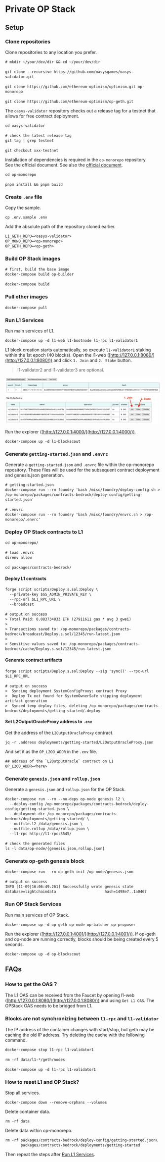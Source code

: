 # Private OP Stack

## Setup

### Clone repositories

Clone repositories to any location you prefer.

```shell
# mkdir ~/your/dev/dir && cd ~/your/dev/dir

git clone --recursive https://github.com/oasysgames/oasys-validator.git 

git clone https://github.com/ethereum-optimism/optimism.git op-monorepo

git clone https://github.com/ethereum-optimism/op-geth.git
```

The `oasys-validator` repository checks out a release tag for a testnet that allows for free contract deployment.

```shell
cd oasys-validator

# check the latest release tag
git tag | grep testnet

git checkout xxx-testnet
```

Installation of dependencies is required in the `op-monorepo` repository.  
See the official document. See also the [official document](https://stack.optimism.io/docs/build/getting-started/#build-the-optimism-monorepo).
```shell
cd op-monorepo

pnpm install && pnpm build
```

### Create `.env` file

Copy the sample.
```shell
cp .env.sample .env
```

Add the absolute path of the repository cloned earlier.
```dotenv
L1_GETH_REPO=<oasys-validator>
OP_MONO_REPO=<op-monorepo>
OP_GETH_REPO=<op-geth>
```

### Build OP Stack images

```shell
# first, build the base image
docker-compose build op-builder

docker-compose build
```

### Pull other images

```shell
docker-compose pull
```

### Run L1 Services

Run main services of L1.
```shell
docker-compose up -d l1-web l1-bootnode l1-rpc l1-validator1
```

L1 block creation starts automatically, so execute `l1-validator1` staking within the 1st epoch (40 blocks). Open the l1-web ([http://127.0.0.1:8080/](http://127.0.0.1:8080/)) and click `1. Join` and `2. Stake` button. 
> l1-validator2 and l1-validator3 are optional.

![Join & Stake](./.README/join-and-stake.jpg)

Run the explorer ([http://127.0.0.1:4000/](http://127.0.0.1:4000/)).
```shell
docker-compose up -d l1-blockscout
```

### Generate `getting-started.json` and `.envrc`

Generate a `getting-started.json` and `.envrc` file within the op-monorepo repository. These files will be used for the subsequent contract deployment and genesis.json generation.

```shell
# getting-started.json
docker-compose run --rm foundry 'bash /misc/foundry/deploy-config.sh > /op-monorepo/packages/contracts-bedrock/deploy-config/getting-started.json'

# .envrc
docker-compose run --rm foundry 'bash /misc/foundry/envrc.sh > /op-monorepo/.envrc'
```

### Deploy OP Stack contracts to L1

```shell
cd op-monorepo/

# load .envrc
direnv allow

cd packages/contracts-bedrock/ 
```

#### Deploy L1 contracts

```shell
forge script scripts/Deploy.s.sol:Deploy \
  --private-key $GS_ADMIN_PRIVATE_KEY \
  --rpc-url $L1_RPC_URL \
  --broadcast

# output on success
> Total Paid: 0.083734833 ETH (27911611 gas * avg 3 gwei)
> 
> Transactions saved to: /op-monorepo/packages/contracts-bedrock/broadcast/Deploy.s.sol/12345/run-latest.json
> 
> Sensitive values saved to: /op-monorepo/packages/contracts-bedrock/cache/Deploy.s.sol/12345/run-latest.json
```

#### Generate contract artifacts

```shell
forge script scripts/Deploy.s.sol:Deploy --sig 'sync()' --rpc-url $L1_RPC_URL

# output on success
>  Syncing deployment SystemConfigProxy: contract Proxy
>  Deploy Tx not found for SystemOwnerSafe skipping deployment artifact generation
>  Synced temp deploy files, deleting /op-monorepo/packages/contracts-bedrock/deployments/getting-started/.deploy
```

#### Set L2OutputOracleProxy address to `.env`

Get the address of the `L2OutputOracleProxy` contract.
```shell
jq -r .address deployments/getting-started/L2OutputOracleProxy.json
```

And set it as the `OP_L2OO_ADDR` in the `.env` file.
```dotenv
## address of the `L2OutputOracle` contract on L1
OP_L2OO_ADDR=<here>
```

### Generate `genesis.json` and `rollup.json`

Generate a `genesis.json` and `rollup.json` for the OP Stack.

```shell
docker-compose run --rm --no-deps op-node genesis l2 \
  --deploy-config /op-monorepo/packages/contracts-bedrock/deploy-config/getting-started.json \
  --deployment-dir /op-monorepo/packages/contracts-bedrock/deployments/getting-started/ \
  --outfile.l2 /data/genesis.json \
  --outfile.rollup /data/rollup.json \
  --l1-rpc http://l1-rpc:8545/

# check the generated files
ls -l data/op-node/{genesis.json,rollup.json}
```

### Generate op-geth genesis block

```shell
docker-compose run --rm op-geth init /op-node/genesis.json

# output on success
INFO [11-09|16:06:49.261] Successfully wrote genesis state         database=lightchaindata                      hash=1498e7..1a0467
```

### Run OP Stack Services

Run main services of OP Stack.
```shell
docker-compose up -d op-geth op-node op-batcher op-proposer
```

Run the explorer ([http://127.0.0.1:4001/](http://127.0.0.1:4001/)). If op-geth and op-node are running correctly, blocks should be being created every 5 seconds.
```shell
docker-compose up -d op-blockscout
```

## FAQs

### How to get the OAS？

The L1 OAS can be received from the Faucet by opening l1-web ([http://127.0.0.1:8080/](http://127.0.0.1:8080/)) and using `Get L1 OAS`. The OPStack OAS needs to be bridged from L1.

### Blocks are not synchronizing between `l1-rpc` and `l1-validator`

The IP address of the container changes with start/stop, but geth may be caching the old IP address. Try deleting the cache with the following command.

```shell
docker-compose stop l1-rpc l1-validator1

rm -rf data/l1-*/geth/nodes 

docker-compose up -d l1-rpc l1-validator1
```

### How to reset L1 and OP Stack?

Stop all services.
```shell
docker-compose down --remove-orphans --volumes
```

Delete container data.
```shell
rm -rf data
```

Delete data within op-monorepo.
```shell
rm -rf packages/contracts-bedrock/deploy-config/getting-started.json\
       packages/contracts-bedrock/deployments/getting-started
```

Then repeat the steps after [Run L1 Services](#run-l1-services).
